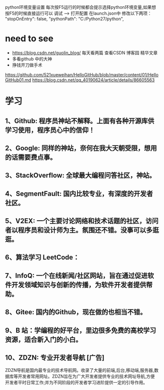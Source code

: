 
python环境变量设置
每次按F5运行的时候都会提示选择python环境变量,如果想按F5的时候直接运行可以
调试 ——> 打开配置 在launch.json中
修改以下两项：
"stopOnEntry": false,
"pythonPath": "C:/Python27/python",


# need to see
  - https://blog.csdn.net/guolin_blog/  每天看两篇  查看CSDN 博客园 精华文章
- 多看github 中的大神
- 挣钱开刀做手术

https://github.com/521xueweihan/HelloGitHub/blob/master/content/01/HelloGitHub01.md
https://blog.csdn.net/qq_40190624/article/details/86605563

# 学习

## 1、Github: 程序员神站不解释。上面有各种开源库供学习使用，程序员心中的信仰！
## 2、Google: 同样的神站，奈何在我大天朝受限，想用的话需要费点事。
## 3、StackOverflow: 全球最大编程问答社区，神站。
## 4、SegmentFault: 国内比较专业，有深度的开发者社区。
## 5、V2EX: 一个主要讨论网络和技术话题的社区，访问者以程序员和设计师为主。氛围还不错。没事可以多逛逛。
## 6、算法学习 LeetCode：
## 7、InfoQ: 一个在线新闻/社区网站，旨在通过促进软件开发领域知识与创新的传播，为软件开发者提供帮助。
## 8、Gitee: 国内的Github，现在做的也相当不错。
## 9、B 站：学编程的好平台，里边很多免费的高校学习资源，适合新入门的小白。
## 10、ZDZN: 专业开发者导航 [广告]
ZDZN导航是国内最专业的技术导航网。收录了大量的前端,后台,移动端,服务器,数据库等开发者常用网址。ZDZN旨在为广大开发者提供专业的技术网址导航,方便开发者平时日常工作;并为不同阶段的开发者学习进阶提供一定的引导作用。

